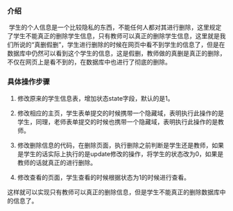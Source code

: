 
### 介绍

   学生的个人信息是一个比较隐私的东西，不能任何人都对其进行删除，这里规定了学生不能真正的删除学生信息，只有教师可以真正的删除学生信息，这里就是我们所说的“真删假删”，学生进行删除的时候在网页中看不到学生的信息了，但是在数据库中仍然可以看到这个学生的信息，这是假删，教师做的真删是真正的删除，不仅在网页上是看不到的，在数据库中也进行了彻底的删除。
   
### 具体操作步骤

1. 修改原来的学生信息表，增加状态state字段，默认的是1。

2. 修改相应的主页，学生表单提交的时候携带一个隐藏域，表明执行此操作的是学生，同理，老师表单提交的时候也携带一个隐藏域，表明执行此操作的是教师。

3. 修改删除信息的代码，在删除页面，执行删除之前判断是学生还是教师，如果是学生的话实际上执行的是update修改的操作，将学生的状态改为0，如果是教师的话就真正的进行删除。

4. 修改查看的页面，学生查看的时候根据状态为1的时候进行查看。

这样就可以实现只有教师可以真正的删除信息，但是学生不能真正的删除数据库中的信息了。
    

    



